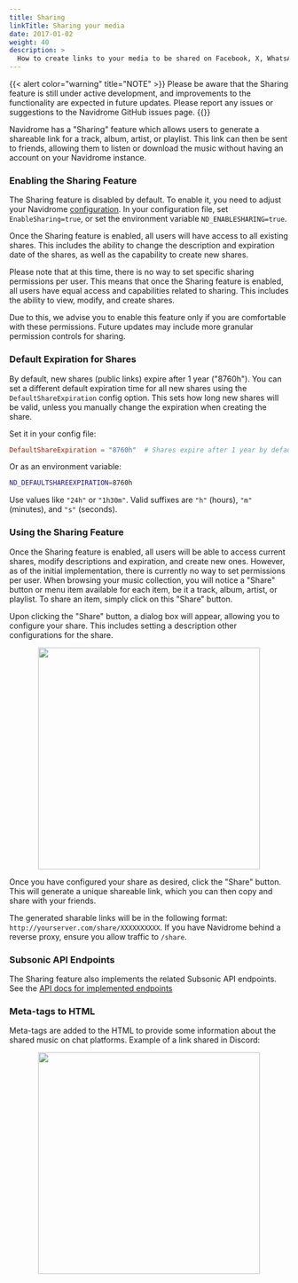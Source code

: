 ```yaml
---
title: Sharing
linkTitle: Sharing your media
date: 2017-01-02
weight: 40
description: >
  How to create links to your media to be shared on Facebook, X, WhatsApp
---
```


{{< alert color="warning" title="NOTE" >}}
Please be aware that the Sharing feature is still under active development, and improvements to the functionality are expected in future updates. Please report any issues or suggestions to the Navidrome GitHub issues page.
{{</alert>}}

Navidrome has a "Sharing" feature which allows users to generate a shareable link for a track, album, artist, or playlist. This link can then be sent to friends, allowing them to listen or download the music without having an account on your Navidrome instance.

### Enabling the Sharing Feature
The Sharing feature is disabled by default. To enable it, you need to adjust your Navidrome
[configuration](/docs/usage/configuration-options). In your configuration file, set `EnableSharing=true`, or set the
environment variable `ND_ENABLESHARING=true`.

Once the Sharing feature is enabled, all users will have access to all existing shares. This includes the ability to change the description and expiration date of the shares, as well as the capability to create new shares.

Please note that at this time, there is no way to set specific sharing permissions per user. This means that once the Sharing feature is enabled, all users have equal access and capabilities related to sharing. This includes the ability to view, modify, and create shares.

Due to this, we advise you to enable this feature only if you are comfortable with these permissions. Future updates may include more granular permission controls for sharing.

### Default Expiration for Shares

By default, new shares (public links) expire after 1 year ("8760h"). You can set a different default expiration time for all new shares using the `DefaultShareExpiration` config option. This sets how long new shares will be valid, unless you manually change the expiration when creating the share.

Set it in your config file:

```toml
DefaultShareExpiration = "8760h"  # Shares expire after 1 year by default
```

Or as an environment variable:

```sh
ND_DEFAULTSHAREEXPIRATION=8760h
```

Use values like `"24h"` or `"1h30m"`. Valid suffixes are `"h"` (hours), `"m"` (minutes), and `"s"` (seconds).

### Using the Sharing Feature
Once the Sharing feature is enabled, all users will be able to access current shares, modify descriptions and expiration, and create new ones. However, as of the initial implementation, there is currently no way to set permissions per user.
When browsing your music collection, you will notice a "Share" button or menu item available for each item, be it a track, album, artist, or playlist. To share an item, simply click on this "Share" button.

Upon clicking the "Share" button, a dialog box will appear, allowing you to configure your share. This includes setting a description other configurations for the share.

<p align="center">
<img width="400" src="/screenshots/share-dialog.png">
</p>

Once you have configured your share as desired, click the "Share" button. This will generate a unique shareable link, which you can then copy and share with your friends.

The generated sharable links will be in the following format: `http://yourserver.com/share/XXXXXXXXXX`. If you have Navidrome behind a reverse proxy, ensure you allow traffic to `/share`.

### Subsonic API Endpoints
The Sharing feature also implements the related Subsonic API endpoints. 
See the <a href="https://opensubsonic.netlify.app/categories/sharing/" target="_blank">API docs for implemented endpoints</a>

### Meta-tags to HTML
Meta-tags are added to the HTML to provide some information about the shared music on chat platforms. Example of a link shared in Discord:

<p align="center">
<img width="400" src="/screenshots/share-meta.png">
</p>
